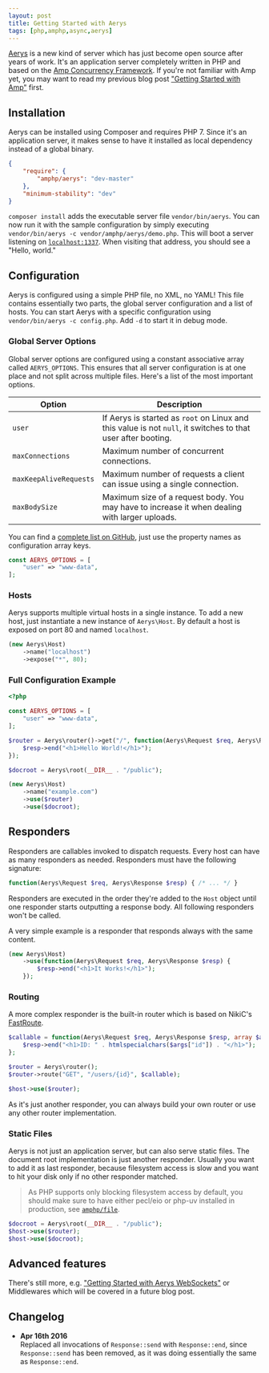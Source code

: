 ```yaml
---
layout: post
title: Getting Started with Aerys
tags: [php,amphp,async,aerys]
---
```

[Aerys](https://github.com/amphp/aerys) is a new kind of server which has just become open source after years of work. It's an application server completely written in PHP and based on the [Amp Concurrency Framework](https://github.com/amphp/amp). If you're not familiar with Amp yet, you may want to read my previous blog post ["Getting Started with Amp"](/2015/09/20/getting-started-with-amp.html) first.

## Installation

Aerys can be installed using Composer and requires PHP 7. Since it's an application server, it makes sense to have it installed as local dependency instead of a global binary.

```json
{
    "require": {
        "amphp/aerys": "dev-master"
    },
    "minimum-stability": "dev"
}
```

`composer install` adds the executable server file `vendor/bin/aerys`. You can now run it with the sample configuration by simply executing `vendor/bin/aerys -c vendor/amphp/aerys/demo.php`. This will boot a server listening on [`localhost:1337`](http://localhost:1337/). When visiting that address, you should see a "Hello, world."

## Configuration

Aerys is configured using a simple PHP file, no XML, no YAML! This file contains essentially two parts, the global server configuration and a list of hosts. You can start Aerys with a specific configuration using `vendor/bin/aerys -c config.php`. Add `-d` to start it in debug mode.

### Global Server Options

Global server options are configured using a constant associative array called `AERYS_OPTIONS`. This ensures that all server configuration is at one place and not split across multiple files. Here's a list of the most important options.

Option                 | Description
-----------------------|------------
`user`                 | If Aerys is started as `root` on Linux and this value is not `null`, it switches to that user after booting.
`maxConnections`       | Maximum number of concurrent connections.
`maxKeepAliveRequests` | Maximum number of requests a client can issue using a single connection.
`maxBodySize`          | Maximum size of a request body. You may have to increase it when dealing with larger uploads.

You can find a [complete list on GitHub](https://github.com/amphp/aerys/blob/master/lib/Options.php), just use the property names as configuration array keys.

```php
const AERYS_OPTIONS = [
	"user" => "www-data",
];
```

### Hosts

Aerys supports multiple virtual hosts in a single instance. To add a new host, just instantiate a new instance of `Aerys\Host`. By default a host is exposed on port 80 and named `localhost`.

```php
(new Aerys\Host)
	->name("localhost")
	->expose("*", 80);
```

### Full Configuration Example

```php
<?php

const AERYS_OPTIONS = [
	"user" => "www-data",
];

$router = Aerys\router()->get("/", function(Aerys\Request $req, Aerys\Response $resp) {
	$resp->end("<h1>Hello World!</h1>");
});

$docroot = Aerys\root(__DIR__ . "/public");

(new Aerys\Host)
	->name("example.com")
	->use($router)
	->use($docroot);
```

## Responders

Responders are callables invoked to dispatch requests. Every host can have as many responders as needed. Responders must have the following signature:

```php
function(Aerys\Request $req, Aerys\Response $resp) { /* ... */ }
```

Responders are executed in the order they're added to the `Host` object until one responder starts outputting a response body. All following responders won't be called.

A very simple example is a responder that responds always with the same content.

```php
(new Aerys\Host)
	->use(function(Aerys\Request $req, Aerys\Response $resp) {
		$resp->end("<h1>It Works!</h1>");
	});
```

### Routing

A more complex responder is the built-in router which is based on NikiC's [FastRoute](https://github.com/nikic/FastRoute).

```php
$callable = function(Aerys\Request $req, Aerys\Response $resp, array $args) {
	$resp->end("<h1>ID: " . htmlspecialchars($args["id"]) . "</h1>");
};

$router = Aerys\router();
$router->route("GET", "/users/{id}", $callable);

$host->use($router);
```

As it's just another responder, you can always build your own router or use any other router implementation.

### Static Files

Aerys is not just an application server, but can also serve static files. The document root implementation is just another responder. Usually you want to add it as last responder, because filesystem access is slow and you want to hit your disk only if no other responder matched.

> As PHP supports only blocking filesystem access by default, you should make sure to have either pecl/eio or php-uv installed in production, see [`amphp/file`](https://github.com/amphp/file).

```php
$docroot = Aerys\root(__DIR__ . "/public");
$host->use($router);
$host->use($docroot);
```

## Advanced features

There's still more, e.g. ["Getting Started with Aerys WebSockets"](/2015/10/20/getting-started-with-aerys-websockets.html) or Middlewares which will be covered in a future blog post.

## Changelog

* **Apr 16th 2016**<br>Replaced all invocations of `Response::send` with `Response::end`, since `Response::send` has been removed, as it was doing essentially the same as `Response::end`.

